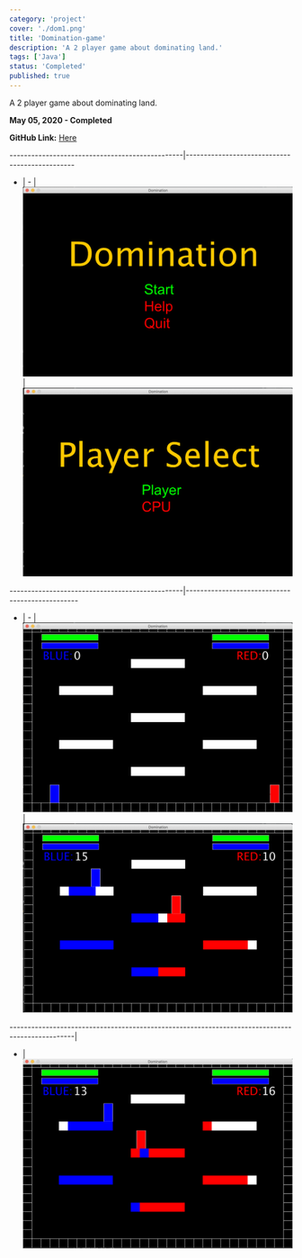 ```yaml
---
category: 'project'
cover: './dom1.png'
title: 'Domination-game'
description: 'A 2 player game about dominating land.'
tags: ['Java']
status: 'Completed'
published: true
---
```


A 2 player game about dominating land.

**May 05, 2020 - Completed**

**GitHub Link:**
 <a href="https://github.com/ladeane00/Domination-Game">Here</a>

------------------------------------------------|-----------------------------------------------
- | - |
![](./dom1.png) | ![](./dom2.png)

------------------------------------------------|------------------------------------------------ 
- | - |
![](./dom3.png) | ![](./dom4.png)

------------------------------------------------------------------------------------------------|
- | 
![](./dom5.png) 